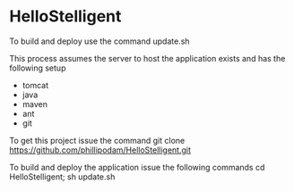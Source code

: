 # HelloStelligent

To build and deploy use the command update.sh

This process assumes the server to host the application exists and has the following setup
 - tomcat
 - java
 - maven
 - ant
 - git

To get this project issue the command git clone https://github.com/phillipodam/HelloStelligent.git

To build and deploy the application issue the following commands cd HelloStelligent; sh update.sh
